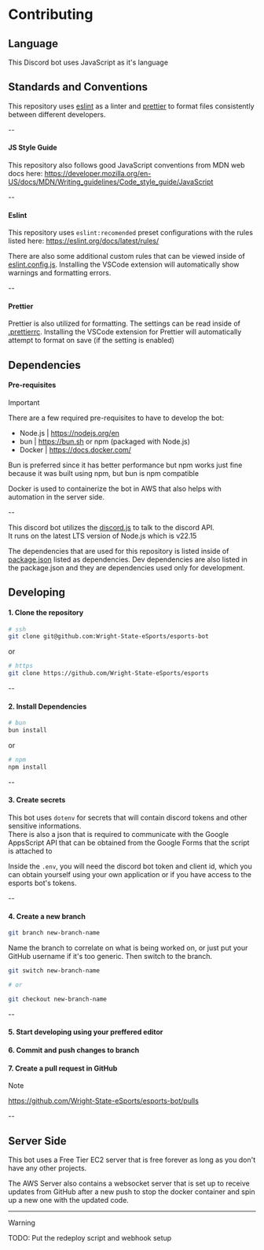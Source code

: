 # Contributing

## Language

This Discord bot uses JavaScript as it's language

## Standards and Conventions

This repository uses [eslint](https://eslint.org/) as a linter and [prettier](https://prettier.io/) to format files consistently between different developers.

--

#### JS Style Guide

This repository also follows good JavaScript conventions from MDN web docs here: https://developer.mozilla.org/en-US/docs/MDN/Writing_guidelines/Code_style_guide/JavaScript

--

#### Eslint

This repository uses `eslint:recomended` preset configurations with the rules listed here:
https://eslint.org/docs/latest/rules/

There are also some additional custom rules that can be viewed inside of [eslint.config.js](eslint.config.js). Installing the VSCode extension will automatically show warnings and formatting errors.

--

#### Prettier

Prettier is also utilized for formatting. The settings can be read inside of [.prettierrc](.prettierrc). Installing the VSCode extension for Prettier will automatically attempt to format on save (if the setting is enabled)

## Dependencies

#### Pre-requisites

> [!IMPORTANT]
> There are a few required pre-requisites to have to develop the bot:
>
> - Node.js | https://nodejs.org/en
> - bun | https://bun.sh or npm (packaged with Node.js)
> - Docker | https://docs.docker.com/

Bun is preferred since it has better performance but npm works just fine because it was built using npm, but bun is npm compatible

Docker is used to containerize the bot in AWS that also helps with automation in the server side.

--

This discord bot utilizes the [discord.js](https://discordjs.dev/) to talk to the discord API.  
It runs on the latest LTS version of Node.js which is v22.15

The dependencies that are used for this repository is listed inside of [package.json](package.json) listed as dependencies. Dev dependencies are also listed in the package.json and they are dependencies used only for development.

## Developing

#### 1. Clone the repository

```sh
# ssh
git clone git@github.com:Wright-State-eSports/esports-bot
```

or

```sh
# https
git clone https://github.com/Wright-State-eSports/esports
```

--

#### 2. Install Dependencies

```sh
# bun
bun install
```

or

```sh
# npm
npm install
```

--

#### 3. Create secrets

This bot uses `dotenv` for secrets that will contain discord tokens and other sensitive informations.  
There is also a json that is required to communicate with the Google AppsScript API that can be obtained from the Google Forms that the script is attached to

Inside the `.env`, you will need the discord bot token and client id, which you can obtain yourself using your own application or if you have access to the esports bot's tokens.

--

#### 4. Create a new branch

```sh
git branch new-branch-name
```

Name the branch to correlate on what is being worked on, or just put your GitHub username if it's too generic. Then switch to the branch.

```sh
git switch new-branch-name

# or

git checkout new-branch-name
```

--

#### 5. Start developing using your preffered editor

#### 6. Commit and push changes to branch

#### 7. Create a pull request in GitHub

> [!NOTE]  
> https://github.com/Wright-State-eSports/esports-bot/pulls

--

## Server Side

This bot uses a Free Tier EC2 server that is free forever as long as you don't have any other projects.

The AWS Server also contains a websocket server that is set up to receive updates from GitHub after a new push to stop the docker container and spin up a new one with the updated code.

---

> [!WARNING]  
> TODO: Put the redeploy script and webhook setup
